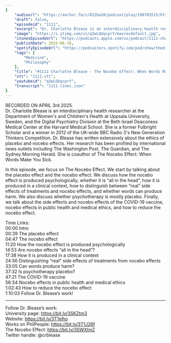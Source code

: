 ```yaml
---
{
	"audiourl": "https://anchor.fm/s/822ba20/podcast/play/100783515/https%3A%2F%2Fd3ctxlq1ktw2nl.cloudfront.net%2Fstaging%2F2025-3-3%2F7524d2c3-7294-243a-eee8-69953f6d84c6.m4a",
	"draft": false,
	"episodeid": "1111",
	"excerpt": "Dr. Charlotte Blease is an interdisciplinary health researcher at the Department of Women's and Children's Health at Uppsala University, Sweden, and the Digital Psychiatry Division at the Beth Israel Deaconess Medical Center at the Harvard Medical School. She is a former Fulbright Scholar and a winner in 2012 of the UK-wide BBC Radio 3's New Generation Thinkers Competition. Dr. Blease has written extensively about the ethics of placebo and nocebo effects. Her research has been profiled by international news outlets including The Washington Post, The Guardian, and The Sydney Morning Herald. She is coauthor of The Nocebo Effect: When Words Make You Sick.",
	"image": "https://i.ytimg.com/vi/q3wLQUqcprY/maxresdefault.jpg",
	"itunesEpisodeUrl": "https://podcasts.apple.com/us/podcast/1111-charlotte-blease-the-nocebo-effect-when-words/id1451347236?i=1000713130699&uo=4",
	"publishDate": 2025-06-16,
	"spotifyEpisodeUrl": "https://podcasters.spotify.com/pod/show/thedissenter/episodes/1111-Charlotte-Blease---The-Nocebo-Effect-When-Words-Make-You-Sick-e3125ur",
	"tags": [
		"Medicine",
		"Philosophy"
	],
	"title": "#1111 Charlotte Blease - The Nocebo Effect: When Words Make You Sick",
	"vtt": "1111.vtt",
	"youtubeid": "q3wLQUqcprY",
	"transcript": "1111.lines.json"
}
---
```

RECORDED ON APRIL 3rd 2025.  
Dr. Charlotte Blease is an interdisciplinary health researcher at the Department of Women's and Children's Health at Uppsala University, Sweden, and the Digital Psychiatry Division at the Beth Israel Deaconess Medical Center at the Harvard Medical School. She is a former Fulbright Scholar and a winner in 2012 of the UK-wide BBC Radio 3's New Generation Thinkers Competition. Dr. Blease has written extensively about the ethics of placebo and nocebo effects. Her research has been profiled by international news outlets including The Washington Post, The Guardian, and The Sydney Morning Herald. She is coauthor of The Nocebo Effect: When Words Make You Sick.

In this episode, we focus on The Nocebo Effect. We start by talking about the placebo effect and the nocebo effect. We discuss how the nocebo effect is produced psychologically, whether it is “all in the head”, how it is produced in a clinical context, how to distinguish between “real” side effects of treatments and nocebo effects, and whether words can produce harm. We also discuss whether psychotherapy is mostly placebo. Finally, we talk about the side effects and nocebo effects of the COVID-19 vaccine, nocebo effects in public health and medical ethics, and how to reduce the nocebo effect.

Time Links:  
<time>00:00</time> Intro  
<time>00:39</time> The placebo effect  
<time>04:47</time> The nocebo effect  
<time>11:20</time> How the nocebo effect is produced psychologically  
<time>14:53</time> Are nocebo effects “all in the head”?  
<time>17:38</time> How it is produced in a clinical context  
<time>24:56</time> Distinguishing “real” side effects of treatments from nocebo effects  
<time>33:05</time> Can words produce harm?  
<time>37:32</time> Is psychotherapy placebo?  
<time>47:21</time> The COVID-19 vaccine  
<time>56:34</time> Nocebo effects in public health and medical ethics  
<time>1:02:43</time> How to reduce the nocebo effect  
<time>1:10:03</time> Follow Dr. Blease’s work!

---

Follow Dr. Blease’s work:  
University page: https://bit.ly/3SKZtm3  
Website: https://bit.ly/3T1elho  
Works on PhilPeople: https://bit.ly/3T1J26f  
The Nocebo Effect: https://bit.ly/3SWXImZ  
Twitter handle: @crblease
